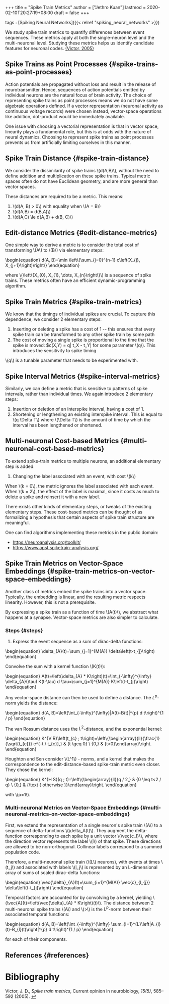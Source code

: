 +++
title = "Spike Train Metrics"
author = ["Jethro Kuan"]
lastmod = 2020-02-10T20:27:19+08:00
draft = false
+++

tags
: [Spiking Neural Networks]({{< relref "spiking_neural_networks" >}})

We study spike train metrics to quantify differences between event
sequences. These metrics apply at both the single-neuron level and the
multi-neuronal level. Studying these metrics helps us identify
candidate features for neuronal codes. <a id="a63689696e88c37b5fc0502e67a08383" href="#victor2005spike">(Victor, 2005)</a>


## Spike Trains as Point Processes {#spike-trains-as-point-processes}

Action potentials are propagated without loss and result in the
release of neurotransmitter. Hence, sequences of action potentials
emitted by individual neurons are the natural focus of brain activity.
The choice of representing spike trains as point processes means we do
not have some algebraic operations defined. If a vector representation
(neuronal activity as continuous voltage records) were chosen instead,
vector-space operations like addition, dot-product would be
immediately available.

One issue with choosing a vectorial representation is that in vector
space, linearity plays a fundamental role, but this is at odds with
the nature of neural dynamics. Choosing to represent spike trains as
point processes prevents us from artificially limiting ourselves in
this manner.


## Spike Train Distance {#spike-train-distance}

We consider the dissimilarity of spike trains \\(d(A,B)\\), without the
need to define addition and multiplication on these spike trains.
Typical metric spaces often do not have Euclidean geometry, and are
more general than vector spaces.

These distances are required to be a metric. This means:

1.  \\(d(A, B) > 0\\) with equality when \\(A = B\\)
2.  \\(d(A,B) = d(B,A)\\)
3.  \\(d(A,C) \le d(A,B) + d(B, C)\\)


## Edit-distance Metrics {#edit-distance-metrics}

One simple way to derive a metric is to consider the total cost of
transforming \\(A\\) to \\(B\\) via elementary steps:

\begin{equation}
  d(A, B)=\min \left\\{\sum\_{j=0}^{n-1} c\left(X\_{j}, X\_{j+1}\right)\right\\}
\end{equation}

where \\(\left\\{X\_{0}, X\_{1}, \dots, X\_{n}\right\\}\\) is a sequence of
spike trains. These metrics often have an efficient
dynamic-programming algorithm.


## Spike Train Metrics {#spike-train-metrics}

We know that the timings of individual spikes are crucial. To capture
this dependence, we consider 2 elementary steps:

1.  Inserting or deleting a spike has a cost of 1 -- this ensures that
    every spike train can be transformed to any other spike train by
    some path
2.  The cost of moving a single spike is proportional to the time that
    the spike is moved: $c(X,Y) = q| t\_X - t\_Y| for some parameter \\(q\\).
    This introduces the sensitivity to spike timing.

\\(q\\) is a tunable parameter that needs to be experimented with.


## Spike Interval Metrics {#spike-interval-metrics}

Similarly, we can define a metric that is sensitive to patterns of
spike intervals, rather than individual times. We again introduce 2
elementary steps:

1.  Insertion or deletion of an interspike interval, having a cost
    of 1.
2.  Shortening or lengthening an existing interspike interval. This is
    equal to \\(q \Delta T\\) where \\(\Delta T\\) is the amount of time by
    which the interval has been lengthened or shortened.


## Multi-neuronal Cost-based Metrics {#multi-neuronal-cost-based-metrics}

To extend spike-train metrics to multiple neurons, an additional
elementary step is added:

1.  Changing the label associated with an event, with cost \\(k\\)

When \\(k = 0\\), the metric ignores the label associated with each event.
When \\(k = 2\\), the effect of the label is maximal, since it costs as
much to delete a spike and reinsert it with a new label.

There exists other kinds of elementary steps, or tweaks of the
existing elementary steps. These cost-based metrics can be thought of
as formalizing a hypothesis that certain aspects of spike train
structure are meaningful.

One can find algorithms implementing these metrics in the public
domain:

-   <https://neuroanalysis.org/toolkit/>
-   <https://www.apst.spiketrain-analysis.org/>


## Spike Train Metrics on Vector-Space Embeddings {#spike-train-metrics-on-vector-space-embeddings}

Another class of metrics embed the spike trains into a vector space.
Typically, the embedding is linear, and the resulting metric respects
linearity. However, this is not a prerequisite.

By expressing a spike train as a function of time \\(A(t)\\), we abstract
what happens at a synapse. Vector-space metrics are also simpler to
calculate.


### Steps {#steps}

1.  Express the event sequence as a sum of dirac-delta functions:

\begin{equation}
  \delta\_{A}(t)=\sum\_{j=1}^{M(A)} \delta\left(t-t\_{j}\right)
\end{equation}

Convolve the sum with a kernel function \\(K(t)\\):

\begin{equation}
  A(t)=\left(\delta\_{A} \* K\right)(t)=\int\_{-\infty}^{\infty} \delta\_{A}(\tau) K(t-\tau) d \tau=\sum\_{j=1}^{M(A)} K\left(t-t\_{j}\right)
\end{equation}

Any vector-space distance can then be used to define a distance. The
$L^p$-norm yields the distance:

\begin{equation}
  d(A, B)=\left(\int\_{-\infty}^{\infty}|A(t)-B(t)|^{p} d t\right)^{1 / p}
\end{equation}

The van Rossum distance uses the $L^2$-distance, and the exponential
kernel:

\begin{equation}
  K^{V R}\left(t\_{c} ; t\right)=\left\\{\begin{array}{ll}{\frac{1}{\sqrt{t\_{c}}} e^{-t / t\_{c}},} & {t \geq 0} \\ {0,} & {t<0}\end{array}\right.
\end{equation}

Houghton and Sen consider \\(L^1\\) - norms, and a kernel that makes the
correspondence to the edit-distance-based spike-train metric even
closer. They chose the kernel:

\begin{equation}
K^{H S}(q ; t)=\left\\{\begin{array}{ll}{q / 2,} & {0 \leq t<2 / q} \\ {0,} & {\text { otherwise }}\end{array}\right.
\end{equation}

with \\(p=1\\).


### Multi-neuronal Metrics on Vector-Space Embeddings {#multi-neuronal-metrics-on-vector-space-embeddings}

First, we extend the representation of a single neuron's spike train
\\(A\\) to a sequence of delta-functions \\(\delta\_A(t)\\). They augment the
delta-function corresponding to each spike by a unit vector
\\(\vec{c\_l}\\), where the direction vector represents the label \\(l\\) of
that spike. These directions are allowed to be non-orthogonal.
Collinear labels correspond to a summed population code.

Therefore, a multi-neuronal spike train (\\(L\\) neurons), with events at
times \\(t\_j\\) and associated with labels \\(l\_j\\) is represented by an
L-dimensional array of sums of scaled dirac-delta functions:

\begin{equation}
  \vec{\delta}\_{A}(t)=\sum\_{i=1}^{M(A)} \vec{c}\_{l\_{j}} \delta\left(t-t\_{j}\right)
\end{equation}

Temporal factors are accounted for by convolving by a kernel, yielding
\\(\vec{A}(t)=\left(\vec{\delta}\_{A} \* K\right)(t)\\). The distance
between 2 multi-neuronal spike trains \\(A\\) and \\(>\\) is the $L^p$-norm
between their associated temporal functions:

\begin{equation}
d(A, B)=\left(\int\_{-\infty}^{\infty} \sum\_{l=1}^{L}\left|A\_{l}(t)-B\_{l}(t)\right|^{p} d t\right)^{1 / p}
\end{equation}

for each of their components.


## References {#references}

# Bibliography
<a id="victor2005spike" target="_blank">Victor, J. D., *Spike train metrics*, Current opinion in neurobiology, *15(5)*, 585–592 (2005). </a> [↩](#a63689696e88c37b5fc0502e67a08383)
